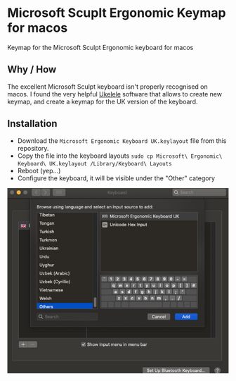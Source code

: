 # Microsoft Scuplt Ergonomic Keymap for macos
Keymap for the Microsoft Sculpt Ergonomic keyboard for macos

## Why / How

The excellent Microsoft Sculpt keyboard isn't properly recognised on macos. I found the very helpful [Ukelele](https://software.sil.org/ukelele/) software that allows to create new keymap, and create a keymap for the UK version of the keyboard.

## Installation

- Download the `Microsoft Ergonomic Keyboard UK.keylayout` file from this repository.
- Copy the file into the keyboard layouts `sudo cp Microsoft\ Ergonomic\ Keyboard\ UK.keylayout /Library/Keyboard\ Layouts`
- Reboot (yep...)
- Configure the keyboard, it will be visible under the "Other" category

![Screenshot showing the new keyboard map](Screen%20Shot%202021-02-04%20at%2017.37.13.png)
